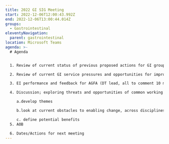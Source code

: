 ```yaml
---
title: 2022 GI SIG Meeting
start: 2022-12-06T12:00:43.992Z
end: 2022-12-06T13:00:44.014Z
groups:
  - Gastrointestinal
eleventyNavigation:
  parent: gastrointestinal
location: Microsoft Teams
agenda: >-
  # A﻿genda


  1. Review of current status of previous proposed actions for GI group(D.T/O.H 10 mins)

  2. Review of current GI service pressures and opportunities for improvement in YIC Trusts (all to comment 10 mins)

  3. EI performance and feedback for AGFA (DT lead, all to comment 10 mins)

  4. Discussion; exploring threats and opportunities of common working practices in YIC GI imaging, (DT lead, all to comment 25 mins)

     a.develop themes

     b.look at current obstacles to enabling change, across disciplines, 

     c. define potential benefits 
  5. AOB

  6. Dates/Actions for next meeting
---
```

